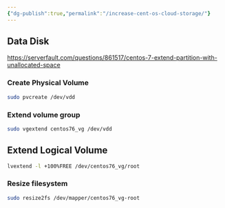 ```yaml
---
{"dg-publish":true,"permalink":"/increase-cent-os-cloud-storage/"}
---
```




## Data Disk

https://serverfault.com/questions/861517/centos-7-extend-partition-with-unallocated-space

### Create Physical Volume

```bash
sudo pvcreate /dev/vdd
```


### Extend volume group 

```bash
sudo vgextend centos76_vg /dev/vdd
```

## Extend Logical Volume

```bash
lvextend -l +100%FREE /dev/centos76_vg/root
```

### Resize filesystem

```bash
sudo resize2fs /dev/mapper/centos76_vg-root
```